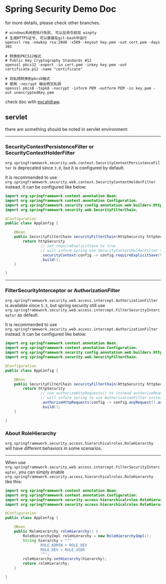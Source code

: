 # Spring Security Demo Doc

for more details, please check other branches.

```shell
# windows系统若执行失败, 可以在命令前加 winpty
# 生成HTTPS证书, 可以直接在git-bash中运行
openssl req -newkey rsa:2048 -x509 -keyout key.pem -out cert.pem -days 365
````

```shell
# 转换到PKCS12格式
# Public Key Cryptography Standards #12
openssl pkcs12 -export -in cert.pem -inkey key.pem -out certificate.p12 -name "certificate"
```

```shell
# 将私钥转换到pkcs8格式
# 使用 -nocrypt 输出明文私钥
openssl pkcs8 -topk8 -nocrypt -inform PEM -outform PEM -in key.pem -out unencryptedKey.pem
```

check doc with [excalidraw](https://excalidraw.com/).

## servlet

there are something should be noted in servlet environment:

---

### SecurityContextPersistenceFilter or SecurityContextHolderFilter

`org.springframework.security.web.context.SecurityContextPersistenceFilter` is deprecated since `3.0`, but it is
configured by default.

It is recommended to use `org.springframework.security.web.context.SecurityContextHolderFilter` instead.
It can be configured like below:

```java
import org.springframework.context.annotation.Bean;
import org.springframework.context.annotation.Configuration;
import org.springframework.security.config.annotation.web.builders.HttpSecurity;
import org.springframework.security.web.SecurityFilterChain;

@Configuration
public class AppConfig {

    @Bean
    public SecurityFilterChain securityFilterChain(HttpSecurity httpSecurity) throws Exception {
        return httpSecurity
                // set requireExplicitSave to true
                // will inform spring use SecurityContextHolderFilter to instead SecurityContextPersistenceFilter
                .securityContext(config -> config.requireExplicitSave(true))
                .build();
    }

}
```

---

### FilterSecurityInterceptor or AuthorizationFilter

`org.springframework.security.web.access.intercept.AuthorizationFilter` is available since `5.5`,
but spring security still use `org.springframework.security.web.access.intercept.FilterSecurityInterceptor` as default.

It is recommended to use `org.springframework.security.web.access.intercept.AuthorizationFilter` instead.
It can be configured like below:

```java
import org.springframework.context.annotation.Bean;
import org.springframework.context.annotation.Configuration;
import org.springframework.security.config.annotation.web.builders.HttpSecurity;
import org.springframework.security.web.SecurityFilterChain;

@Configuration
public class AppConfig {

    @Bean
    public SecurityFilterChain securityFilterChain(HttpSecurity httpSecurity) throws Exception {
        return httpSecurity
                // use authorizeHttpRequests() to instead authorizeRequests()
                // will inform spring to use AuthorizationFilter instead FilterSecurityInterceptor
                .authorizeHttpRequests(config -> config.anyRequest().authenticated())
                .build();
    }

}
```

### About RoleHierarchy

`org.springframework.security.access.hierarchicalroles.RoleHierarchy` will have different behaviors in some scenarios.

---

When use `org.springframework.security.web.access.intercept.FilterSecurityInterceptor`,
you can simply enable `org.springframework.security.access.hierarchicalroles.RoleHierarchy` like this:

```java
import org.springframework.context.annotation.Bean;
import org.springframework.context.annotation.Configuration;
import org.springframework.security.access.hierarchicalroles.RoleHierarchy;
import org.springframework.security.access.hierarchicalroles.RoleHierarchyImpl;

@Configuration
public class AppConfig {

    @Bean
    public RoleHierarchy roleHierarchy() {
        RoleHierarchyImpl roleHierarchy = new RoleHierarchyImpl();
        String hierarchy = """
                ROLE_ADMIN > ROLE_DEV
                ROLE_DEV > RULE_USER
                """;
        roleHierarchy.setHierarchy(hierarchy);
        return roleHierarchy;
    }

}
```

